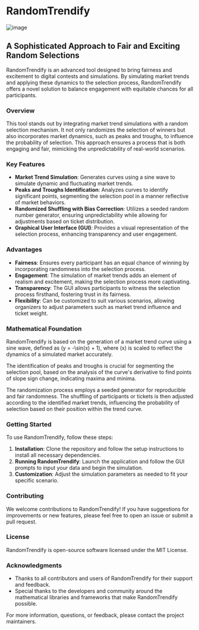 # RandomTrendify

![image](https://github.com/alexkat/RandomTrendify/assets/2880176/eddce4c1-26b7-43e5-8072-621b0ade4801)


## A Sophisticated Approach to Fair and Exciting Random Selections

RandomTrendify is an advanced tool designed to bring fairness and excitement to digital contests and simulations. By simulating market trends and applying these dynamics to the selection process, RandomTrendify offers a novel solution to balance engagement with equitable chances for all participants.

### Overview

This tool stands out by integrating market trend simulations with a random selection mechanism. It not only randomizes the selection of winners but also incorporates market dynamics, such as peaks and troughs, to influence the probability of selection. This approach ensures a process that is both engaging and fair, mimicking the unpredictability of real-world scenarios.

### Key Features

- **Market Trend Simulation**: Generates curves using a sine wave to simulate dynamic and fluctuating market trends.
- **Peaks and Troughs Identification**: Analyzes curves to identify significant points, segmenting the selection pool in a manner reflective of market behaviors.
- **Randomized Shuffling with Bias Correction**: Utilizes a seeded random number generator, ensuring unpredictability while allowing for adjustments based on ticket distribution.
- **Graphical User Interface (GUI)**: Provides a visual representation of the selection process, enhancing transparency and user engagement.

### Advantages

- **Fairness**: Ensures every participant has an equal chance of winning by incorporating randomness into the selection process.
- **Engagement**: The simulation of market trends adds an element of realism and excitement, making the selection process more captivating.
- **Transparency**: The GUI allows participants to witness the selection process firsthand, fostering trust in its fairness.
- **Flexibility**: Can be customized to suit various scenarios, allowing organizers to adjust parameters such as market trend influence and ticket weight.

### Mathematical Foundation

RandomTrendify is based on the generation of a market trend curve using a sine wave, defined as \(y = -\sin(x) + 1\), where \(x\) is scaled to reflect the dynamics of a simulated market accurately.

The identification of peaks and troughs is crucial for segmenting the selection pool, based on the analysis of the curve's derivative to find points of slope sign change, indicating maxima and minima.

The randomization process employs a seeded generator for reproducible and fair randomness. The shuffling of participants or tickets is then adjusted according to the identified market trends, influencing the probability of selection based on their position within the trend curve.

### Getting Started

To use RandomTrendify, follow these steps:

1. **Installation**: Clone the repository and follow the setup instructions to install all necessary dependencies.
2. **Running RandomTrendify**: Launch the application and follow the GUI prompts to input your data and begin the simulation.
3. **Customization**: Adjust the simulation parameters as needed to fit your specific scenario.

### Contributing

We welcome contributions to RandomTrendify! If you have suggestions for improvements or new features, please feel free to open an issue or submit a pull request.

### License

RandomTrendify is open-source software licensed under the MIT License.

### Acknowledgments

- Thanks to all contributors and users of RandomTrendify for their support and feedback.
- Special thanks to the developers and community around the mathematical libraries and frameworks that make RandomTrendify possible.

For more information, questions, or feedback, please contact the project maintainers.
